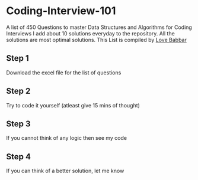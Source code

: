 # Coding-Interview-101
A list of 450 Questions to master Data Structures and Algorithms for Coding Interviews
I add about 10 solutions everyday to the repository. All the solutions are most optimal solutions.
This List is compiled by [Love Babbar](https://www.youtube.com/channel/UCQHLxxBFrbfdrk1jF0moTpw)

## Step 1
Download the excel file for the list of questions

## Step 2
Try to code it yourself (atleast give 15 mins of thought)

## Step 3
If you cannot think of any logic then see my code

## Step 4
If you can think of a better solution, let me know 
